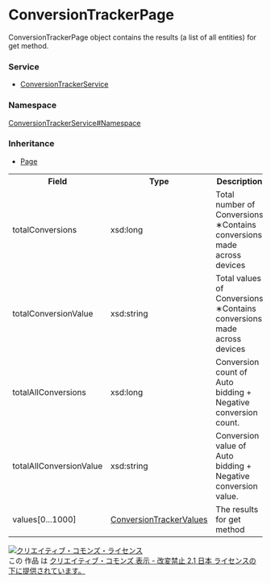 # ConversionTrackerPage
ConversionTrackerPage object contains the results (a list of all entities) for get method.
### Service
+ [ConversionTrackerService](../../services/ConversionTrackerService.md)

### Namespace
[ConversionTrackerService#Namespace](../../services/ConversionTrackerService.md#namespace)

### Inheritance
+ [Page](../Common/Page.md)

<table>
<tr>
 <th>Field</th>
 <th>Type</th>
 <th>Description</th>
</tr>
<tr>
 <td>totalConversions</td>
 <td>xsd:long</td>
 <td>Total number of Conversions<br>&lowast;Contains conversions made across devices</td>
</tr>
<tr>
 <td>totalConversionValue</td>
 <td>xsd:string</td>
 <td>Total values of Conversions<br>&lowast;Contains conversions made across devices</td>
</tr>
 <tr>
  <td>totalAllConversions</td>
  <td>xsd:long</td>
  <td>Conversion count of Auto bidding + Negative conversion count.</td>
 </tr>
 <tr>
  <td>totalAllConversionValue</td>
  <td>xsd:string</td>
  <td>Conversion value of Auto bidding + Negative conversion value.</td>
 </tr>

<tr>
 <td>values[0...1000]</td>
 <td><a href="./ConversionTrackerValues.md">ConversionTrackerValues</a></td>
 <td>The results for get method</td>
</tr>
</table>

<a rel="license" href="http://creativecommons.org/licenses/by-nd/2.1/jp/"><img alt="クリエイティブ・コモンズ・ライセンス" style="border-width:0" src="https://i.creativecommons.org/l/by-nd/2.1/jp/88x31.png" /></a><br />この 作品 は <a rel="license" href="http://creativecommons.org/licenses/by-nd/2.1/jp/">クリエイティブ・コモンズ 表示 - 改変禁止 2.1 日本 ライセンスの下に提供されています。</a>
